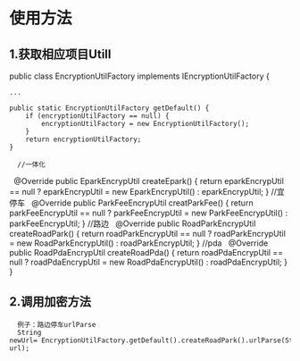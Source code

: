 使用方法
======================================


1.获取相应项目Utill
------------------------------------------
   public class EncryptionUtilFactory implements IEncryptionUtilFactory {
   
    ...
    
    public static EncryptionUtilFactory getDefault() {
        if (encryptionUtilFactory == null) {
            encryptionUtilFactory = new EncryptionUtilFactory();
        }
        return encryptionUtilFactory;
    }

      //一体化
    @Override
    public EparkEncrypUtil createEpark() {
        return eparkEncrypUtil == null ? eparkEncrypUtil = new EparkEncrypUtil()
                : eparkEncrypUtil;
    }
      //宜停车
    @Override
    public ParkFeeEncrypUtil creatParkFee() {
        return parkFeeEncrypUtil == null ? parkFeeEncrypUtil = new ParkFeeEncrypUtil()
                : parkFeeEncrypUtil;
    }
      //路边
    @Override
    public RoadParkEncrypUtil createRoadPark() {
        return roadParkEncrypUtil == null ? roadParkEncrypUtil = new RoadParkEncrypUtil()
                : roadParkEncrypUtil;
    }
      //pda
    @Override
    public RoadPdaEncrypUtil createRoadPda() {
        return roadPdaEncrypUtil == null ? roadPdaEncrypUtil = new RoadPdaEncrypUtil()
                : roadPdaEncrypUtil;
    }
      }
    
2.调用加密方法
------------------------------------------
      例子：路边停车urlParse
      String newUrl= EncryptionUtilFactory.getDefault().createRoadPark().urlParse(String url);

